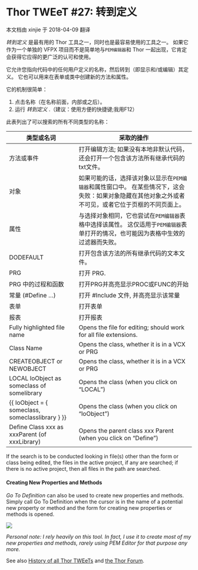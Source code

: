﻿Thor TWEeT #27: 转到定义
===
本文档由 xinjie 于 2018-04-09 翻译

_转到定义_ 是最有用的 Thor 工具之一，同时也是最容易使用的工具之一。 如果它作为一个单独的 VFPX 项目而不是简单地与`PEM编辑器`和 Thor 一起出现，它肯定会获得它应得的更广泛的认可和使用。

它允许您指向代码中的任何用户定义的名称，然后转到（即显示和/或编辑）其定义。 它也可以用来在表单或类中创建新的方法和属性。

它的机制很简单：

1.  点击名称（在名称前面，内部或之后）。
2.  运行 _转到定义_ .（建议：使用方便的快捷键;我用F12）

此表列出了可以搜索的所有不同类型的名称：

类型或名词|采取的操作
---|---
方法或事件|打开编辑方法; 如果没有本地非默认代码，还会打开一个包含该方法所有继承代码的txt文件。
对象|如果可能的话，选择该对象以显示在`PEM编辑器`和属性窗口中。 在某些情况下，这会失败：如果对象隐藏在其他对象之外或者不可见，或者它位于页框的不同页面上。
属性|与选择对象相同，它也尝试在`PEM编辑器`表格中选择该属性。 这仅适用于`PEM编辑器`表单打开的情况，也可能因为表格中生效的过滤器而失败。
DODEFAULT|打开包含该方法的所有继承代码的文本文件。
PRG|打开 PRG.
PRG 中的过程和函数|打开PRG并高亮显示PROC或FUNC的开始
常量 (#Define …)|打开 #Include 文件, 并高亮显示该常量
表单|打开表单
报表|打开报表
Fully highlighted file name|Opens the file for editing; should work for all file extensions.
Class Name|Opens the class, whether it is in a VCX or PRG
CREATEOBJECT or NEWOBJECT|Opens the class, whether it is in a VCX or PRG
LOCAL loObject as someclass of somelibrary|Opens the class (when you click on “LOCAL”)
{{ loObject = { someclass, someclasslibrary } }}|Opens the class (when you click on “loObject”)
Define Class xxx as xxxParent (of xxxLibrary)|Opens the parent class xxx Parent (when you click on “Define”)

If the search is to be conducted looking in file(s) other than the form or class being edited, the files in the active project, if any are searched; if there is no active project, then all files in the path are searched.

#### Creating New Properties and Methods

_Go To Definition_ can also be used to create new properties and methods. Simply call Go To Definition when the cursor is in the name of a potential new property or method and the form for creating new properties or methods is opened.

![](Images/Tweet27a.png)

_Personal note: I rely heavily on this tool. In fact, I use it to create most of my new properties and methods, rarely using PEM Editor for that purpose any more._

See also [History of all Thor TWEeTs](../TWEeTs.md) and [the Thor Forum](https://groups.google.com/forum/?fromgroups#!forum/FoxProThor).
